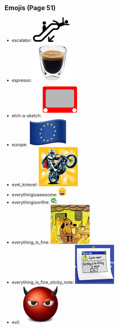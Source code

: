 
## Emojis (Page 51)

* escalator: ![escalator](output/escalator.jpg)
* espresso: ![espresso](output/espresso.jpg)
* etch-a-sketch: ![etch-a-sketch](output/etch-a-sketch.gif)
* europe: ![europe](output/europe.png)
* evel_knievel: ![evel_knievel](output/evel_knievel.jpg)
* everythingisawesome: ![everythingisawesome](output/everythingisawesome.png)
* everythingisonfire: ![everythingisonfire](output/everythingisonfire.gif)
* everything_is_fine: ![everything_is_fine](output/everything_is_fine.gif)
* everything_is_fine_sticky_note: ![everything_is_fine_sticky_note](output/everything_is_fine_sticky_note.png)
* evil: ![evil](output/evil.png)
